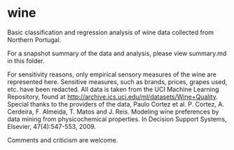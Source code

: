 # wine
Basic classification and regression analysis of wine data collected from Northern Portugal.

For a snapshot summary of the data and analysis, please view summary.md in this folder.

For sensitivity reasons, only empirical sensory measures of the wine are represented here.
Sensitive measures, such as brands, prices, grapes used, etc. have been redacted.
All data is taken from the UCI Machine Learning Repository, found at http://archive.ics.uci.edu/ml/datasets/Wine+Quality.
Special thanks to the providers of the data, Paulo Cortez et al.
P. Cortez, A. Cerdeira, F. Almeida, T. Matos and J. Reis. 
Modeling wine preferences by data mining from physicochemical properties. In Decision Support Systems, Elsevier, 47(4):547-553, 2009.

Comments and criticism are welcome.
